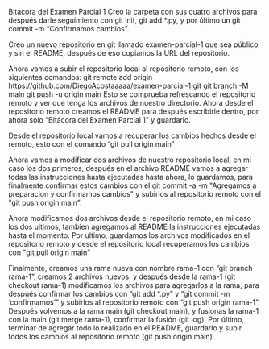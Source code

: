 Bitacora del Examen Parcial 1 
Creo la carpeta con sus cuatro archivos para después darle seguimiento con git init, git add *.py, y por último un git commit -m “Confirmamos cambios”.

Creo un nuevo repositorio en git llamado examen-parcial-1 que sea público y sin el README, después de eso copiamos la URL del repositorio.

Ahora vamos a subir el repositorio local al repositorio remoto, con los siguientes comandos: 
git remote add origin https://github.com/DiegoAcostaaaaa/examen-parcial-1.git
git branch -M main
git push -u origin main
Esto se comprueba refrescando el repositorio remoto y ver que tenga los archivos de nuestro directorio.
Ahora desde el repositorio remoto creamos el README para después escribirle dentro, por ahora solo “Bitácora del Examen Parcial 1” y guardarlo.

Desde el repositorio local vamos a recuperar los cambios hechos desde el remoto, esto con el comando “git pull origin main”

Ahora vamos a modificar dos archivos de nuestro repositorio local, en mi caso los dos primeros, después en el archivo README vamos a agregar todas las instrucciones hasta ejecutadas hasta ahora, lo guardamos, para finalmente confirmar estos cambios con el git commit -a -m "Agregamos a preparacion y confirmamos cambios" y subirlos al repositorio remoto con el "git push origin main".

Ahora modificamos dos archivos desde el repositorio remoto, en mi caso los dos ultimos, tambien agregamos al README la instrucciones ejecutadas hasta el momento. Por ultimo, guardamos los archivos modificados en el repositorio remoto y desde el repositorio local recuperamos los cambios con "git pull origin main" 

Finalmente, creamos una rama nueva con nombre rama-1 con “git branch rama-1”, creamos 2 archivos nuevos, y después desde la rama-1 (git checkout rama-1) modificamos los archivos para agregarlos a la rama, para después confirmar los cambios con “git add *.py” y “git commit -m ‘confirmamos’” y subirlos al repositorio remoto con “git push origin rama-1”. Después volvemos a la rama main (git checkout main), y fusionas la rama-1 con la main (git merge rama-1), confirmar la fusión (git log). Por último, terminar de agregar todo lo realizado en el README, guardarlo y subir todos los cambios al repositorio remoto (git push origin main).